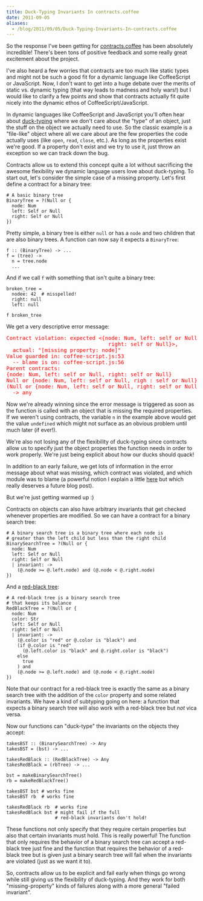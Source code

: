 ```yaml
---
title: Duck-Typing Invariants In contracts.coffee
date: 2011-09-05
aliases:
  - /blog/2011/09/05/Duck-Typing-Invariants-In-contracts.coffee
---
```


So the response I've been getting for [contracts.coffee](http://disnetdev.com/contracts.coffee/) has been absolutely incredible! There's been tons of positive feedback and some really great excitement about the project.

I've also heard a few worries that contracts are too much like static types and might not be such a good fit for a dynamic language like CoffeeScript or JavaScript. Now, I don't want to get into a huge debate over the merits of static vs. dynamic typing (that way leads to madness and holy wars!) but I would like to clarify a few points and show that contracts actually fit quite nicely into the dynamic ethos of CoffeeScript/JavaScript.

In dynamic languages like CoffeeScript and JavaScript you'll often hear about [duck-typing](http://en.wikipedia.org/wiki/Duck_typing) where we don't care about the "type" of an object, just the stuff on the object we actually need to use. So the classic example is a "file-like" object where all we care about are the few properties the code actually uses (like `open`, `read`, `close`, etc.). As long as the properties exist we're good. If a property don't exist and we try to use it, just throw an exception so we can track down the bug.

Contracts allow us to extend this concept quite a lot without sacrificing the awesome flexibility we dynamic language users love about duck-typing. To start out, let's consider the simple case of a missing property. Let's first define a contract for a binary tree:


    # A basic binary tree
    BinaryTree = ?(Null or {
      node: Num
      left: Self or Null
      right: Self or Null
    })

Pretty simple, a binary tree is either `null` or has a `node` and two children that are also binary trees. A function can now say it expects a `BinaryTree`:

    f :: (BinaryTree) -> ...
    f = (tree) ->
      n = tree.node
      ...

And if we call `f` with something that isn't quite a binary tree:

    broken_tree =
      nodee: 42  # misspelled!
      right: null
      left: null

    f broken_tree

We get a very descriptive error message:

<pre style="color: red">
Contract violation: expected &lt;{node: Num, left: self or Null,
                                right: self or Null}&gt;,
  actual: "[missing property: node]"
Value guarded in: coffee-script.js:53
  -- blame is on: coffee-script.js:56
Parent contracts:
{node: Num, left: self or Null, right: self or Null}
Null or {node: Num, left: self or Null, righ : self or Null}
(Null or {node: Num, left: self or Null, right: self or Null})
  -&gt; any
</pre>

Now we're already winning since the error message is triggered as soon as the function is called with an object that is missing the required properties. If we weren't using contracts, the variable `n` in the example above would get the value `undefined` which might not surface as an obvious problem until much later (if ever!).


We're also not losing any of the flexibility of duck-typing
since contracts allow us to specify just the object properties the function needs in order to work properly.
We're just being explicit about how our ducks should quack!

In addition to an early failure, we get lots of information in the error message about what was missing, which contract was violated, and which module was to blame (a powerful notion I explain a little [here](http://disnetdev.com/contracts.coffee/#use) but which really deserves a future blog post).

But we're just getting warmed up :)

Contracts on objects can also have arbitrary invariants that get checked whenever properties are modified. So we can have a contract for a binary search tree:

    # A binary search tree is a binary tree where each node is
    # greater than the left child but less than the right child
    BinarySearchTree = ?(Null or {
      node: Num
      left: Self or Null
      right: Self or Null
      | invariant: ->
        (@.node >= @.left.node) and (@.node < @.right.node)
    })

And a [red-black tree](http://en.wikipedia.org/wiki/Red-black_tree):

    # A red-black tree is a binary search tree
    # that keeps its balance
    RedBlackTree = ?(Null or {
      node: Num
      color: Str
      left: Self or Null
      right: Self or Null
      | invariant: ->
        (@.color is "red" or @.color is "black") and
        (if @.color is "red"
          (@.left.color is "black" and @.right.color is "black")
        else
          true
        ) and
        (@.node >= @.left.node) and (@.node < @.right.node)
    })

Note that our contract for a red-black tree is exactly the same as a binary search tree with the addition of the `color` property and some related invariants. We have a kind of subtyping going on here: a function that expects a binary search tree will also work with a red-black tree but *not* vica versa.

Now our functions can "duck-type" the invariants on the objects they accept:

    takesBST :: (BinarySearchTree) -> Any
    takesBST = (bst) -> ...

    takesRedBlack :: (RedBlackTree) -> Any
    takesRedBlack = (rbTree) -> ...

    bst = makeBinarySearchTree()
    rb = makeRedBlackTree()

    takesBST bst # works fine
    takesBST rb  # works fine

    takesRedBlack rb  # works fine
    takesRedBlack bst # might fail if the full
                      # red-black invariants don't hold!

These functions not only specify that they require certain properties but also that certain invariants must hold. This is really powerful! The function that only requires the behavior of a binary search tree can accept a red-black tree just fine and the function that requires the behavior of a red-black tree but is given just a binary search tree will  fail when the invariants are violated (just as we want it to).

So, contracts allow us to be explicit and fail early when things go wrong while still giving us the flexibility of duck-typing. And they work for both "missing-property" kinds of failures along with a more general "failed invariant".
